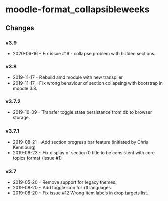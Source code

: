 moodle-format_collapsibleweeks
============================

Changes
-------
### v3.9
* 2020-06-16 - Fix issue #19 - collapse problem with hidden sections.

### v3.8
* 2019-11-17 - Rebuild amd module with new transpiler
* 2019-11-17 - Fix wrong behaviour of section collapsing with bootstrap in moodle 3.8.

### v3.7.2
* 2019-10-09 - Transfer toggle state persistance from db to browser storage.

### v3.7.1
* 2019-08-21 - Add section progress bar feature (initiated by Chris Kenniburg)
* 2019-08-23 - Fix display of section 0 title to be consistent with core topics format (issue #1)

### v3.7
* 2019-05-20 - Remove support for legacy themes.
* 2019-08-20 - Add toggle icon for rtl languages.
* 2019-08-20 - Fix issue #12 Wrong item labels in drop targets list.
